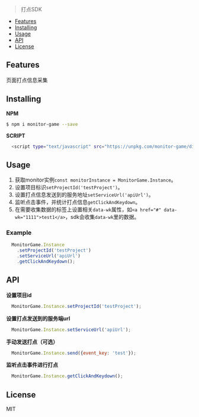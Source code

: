 > 打点SDK

* [Features](#features)
* [Installing](#installing)
* [Usage](#usage)
* [API](#api)
* [License](#license)

## Features
页面打点信息采集

## Installing

**NPM**
```bash
$ npm i monitor-game --save
```

**SCRIPT**
```bash
  <script type="text/javascript" src="https://unpkg.com/monitor-game/dist/monitor-game.min.js"></script>
```

## Usage
1. 获取monitor实例`const monitorInstance = MonitorGame.Instance`。
2. 设置项目标识`setProjectId('testProject')`。
3. 设置打点信息发送到的服务地址`setServiceUrl('apiUrl')`。
4. 监听点击事件，并统计打点信息`getClickAndKeydown`。
5. 在需要收集数据的标签上设置相关`data-wk`属性，如`<a href="#" data-wk="1111">test1</a>`，sdk会收集`data-wk`里的数据。

### Example
```javascript
  MonitorGame.Instance
    .setProjectId('testProject')
    .setServiceUrl('apiUrl')
    .getClickAndKeydown();
```

## API

**设置项目id**
```javascript
  MonitorGame.Instance.setProjectId('testProject');
```

**设置打点发送到的服务端url**
```javascript
  MonitorGame.Instance.setServiceUrl('apiUrl');
```

**手动发送打点（可选）**
```javascript
  MonitorGame.Instance.send({event_key: 'test'});
```
**监听点击事件进行打点**
```javascript
  MonitorGame.Instance.getClickAndKeydown();
```

## License
MIT




